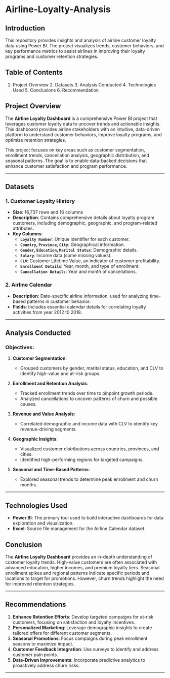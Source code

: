 # Airline-Loyalty-Analysis

## Introduction
This repository provides insights and analysis of airline customer loyalty data using Power BI. The project visualizes trends, customer behaviors, and key performance metrics to assist airlines in improving their loyalty programs and customer retention strategies.




## Table of Contents

  1.  Project Overview
	2.	Datasets
	3.	Analysis Conducted
	4.	Technologies Used
	5.	Conclusions
	6.	Recommendation



## Project Overview

The **Airline Loyalty Dashboard** is a comprehensive Power BI project that leverages customer loyalty data to uncover trends and actionable insights. This dashboard provides airline stakeholders with an intuitive, data-driven platform to understand customer behaviors, improve loyalty programs, and optimize retention strategies.

This project focuses on key areas such as customer segmentation, enrollment trends, cancellation analysis, geographic distribution, and seasonal patterns. The goal is to enable data-backed decisions that enhance customer satisfaction and program performance.

---

## Datasets

### 1. **Customer Loyalty History**

- **Size**: 16,737 rows and 16 columns  
- **Description**: Contains comprehensive details about loyalty program customers, including demographic, geographic, and program-related attributes.  
- **Key Columns**:  
  - **`Loyalty Number`**: Unique identifier for each customer.  
  - **`Country`, `Province`, `City`**: Geographical information.  
  - **`Gender`, `Education`, `Marital Status`**: Demographic details.  
  - **`Salary`**: Income data (some missing values).  
  - **`CLV`**: Customer Lifetime Value, an indicator of customer profitability.  
  - **`Enrollment Details`**: Year, month, and type of enrollment.  
  - **`Cancellation Details`**: Year and month of cancellations.  

### 2. **Airline Calendar**

- **Description**: Date-specific airline information, used for analyzing time-based patterns in customer behavior.  
- **Fields**: Includes essential calendar details for correlating loyalty activities from year 2012 t0 2018.  

---

## Analysis Conducted

### Objectives:

1. **Customer Segmentation**:  
   - Grouped customers by gender, marital status, education, and CLV to identify high-value and at-risk groups.  

2. **Enrollment and Retention Analysis**:  
   - Tracked enrollment trends over time to pinpoint growth periods.  
   - Analyzed cancellations to uncover patterns of churn and possible causes.  

3. **Revenue and Value Analysis**:  
   - Correlated demographic and income data with CLV to identify key revenue-driving segments.  

4. **Geographic Insights**:  
   - Visualized customer distributions across countries, provinces, and cities.  
   - Identified high-performing regions for targeted campaigns.  

5. **Seasonal and Time-Based Patterns**:  
   - Explored seasonal trends to determine peak enrollment and churn months.  

---

## Technologies Used

- **Power BI**: The primary tool used to build interactive dashboards for data exploration and visualization.  
- **Excel**: Source file management for the Airline Calendar dataset.



## Conclusion

The **Airline Loyalty Dashboard** provides an in-depth understanding of customer loyalty trends. High-value customers are often associated with advanced education, higher incomes, and premium loyalty tiers. Seasonal enrollment spikes and regional patterns indicate specific periods and locations to target for promotions. However, churn trends highlight the need for improved retention strategies.

---

## Recommendations

1. **Enhance Retention Efforts**: Develop targeted campaigns for at-risk customers, focusing on satisfaction and loyalty incentives.  
2. **Personalized Marketing**: Leverage demographic insights to create tailored offers for different customer segments.  
3. **Seasonal Promotions**: Focus campaigns during peak enrollment seasons to maximize impact.  
4. **Customer Feedback Integration**: Use surveys to identify and address customer pain points.  
5. **Data-Driven Improvements**: Incorporate predictive analytics to proactively address churn risks.  

---


